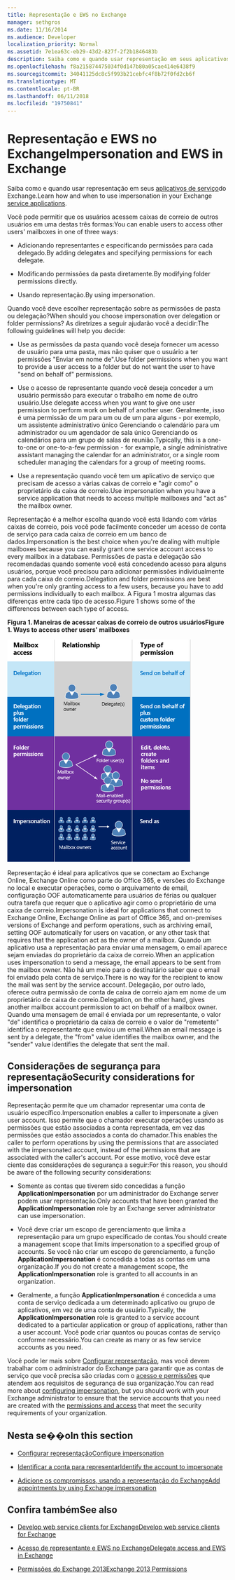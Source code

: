 ```yaml
---
title: Representação e EWS no Exchange
manager: sethgros
ms.date: 11/16/2014
ms.audience: Developer
localization_priority: Normal
ms.assetid: 7e1ea63c-eb29-43d2-827f-2f2b1846483b
description: Saiba como e quando usar representação em seus aplicativos de serviço do Exchange.
ms.openlocfilehash: f8a215874475034f0d147b80a05cae414e6438f9
ms.sourcegitcommit: 34041125dc8c5f993b21cebfc4f8b72f0fd2cb6f
ms.translationtype: MT
ms.contentlocale: pt-BR
ms.lasthandoff: 06/11/2018
ms.locfileid: "19750841"
---
```

# <a name="impersonation-and-ews-in-exchange"></a><span data-ttu-id="02479-103">Representação e EWS no Exchange</span><span class="sxs-lookup"><span data-stu-id="02479-103">Impersonation and EWS in Exchange</span></span>

<span data-ttu-id="02479-104">Saiba como e quando usar representação em seus [aplicativos de serviço](ews-application-types.md)do Exchange.</span><span class="sxs-lookup"><span data-stu-id="02479-104">Learn how and when to use impersonation in your Exchange [service applications](ews-application-types.md).</span></span>
  
<span data-ttu-id="02479-105">Você pode permitir que os usuários acessem caixas de correio de outros usuários em uma destas três formas:</span><span class="sxs-lookup"><span data-stu-id="02479-105">You can enable users to access other users' mailboxes in one of three ways:</span></span>
  
- <span data-ttu-id="02479-106">Adicionando representantes e especificando permissões para cada delegado.</span><span class="sxs-lookup"><span data-stu-id="02479-106">By adding delegates and specifying permissions for each delegate.</span></span>
    
- <span data-ttu-id="02479-107">Modificando permissões da pasta diretamente.</span><span class="sxs-lookup"><span data-stu-id="02479-107">By modifying folder permissions directly.</span></span>
    
- <span data-ttu-id="02479-108">Usando representação.</span><span class="sxs-lookup"><span data-stu-id="02479-108">By using impersonation.</span></span>
    
<span data-ttu-id="02479-109">Quando você deve escolher representação sobre as permissões de pasta ou delegação?</span><span class="sxs-lookup"><span data-stu-id="02479-109">When should you choose impersonation over delegation or folder permissions?</span></span> <span data-ttu-id="02479-110">As diretrizes a seguir ajudarão você a decidir:</span><span class="sxs-lookup"><span data-stu-id="02479-110">The following guidelines will help you decide:</span></span>
  
- <span data-ttu-id="02479-111">Use as permissões da pasta quando você deseja fornecer um acesso de usuário para uma pasta, mas não quiser que o usuário a ter permissões "Enviar em nome de".</span><span class="sxs-lookup"><span data-stu-id="02479-111">Use folder permissions when you want to provide a user access to a folder but do not want the user to have "send on behalf of" permissions.</span></span> 
    
- <span data-ttu-id="02479-112">Use o acesso de representante quando você deseja conceder a um usuário permissão para executar o trabalho em nome de outro usuário.</span><span class="sxs-lookup"><span data-stu-id="02479-112">Use delegate access when you want to give one user permission to perform work on behalf of another user.</span></span> <span data-ttu-id="02479-113">Geralmente, isso é uma permissão de um para um ou de um para alguns - por exemplo, um assistente administrativo único Gerenciando o calendário para um administrador ou um agendador de sala único Gerenciando os calendários para um grupo de salas de reunião.</span><span class="sxs-lookup"><span data-stu-id="02479-113">Typically, this is a one-to-one or one-to-a-few permission - for example, a single administrative assistant managing the calendar for an administrator, or a single room scheduler managing the calendars for a group of meeting rooms.</span></span>
    
- <span data-ttu-id="02479-114">Use a representação quando você tem um aplicativo de serviço que precisam de acesso a várias caixas de correio e "agir como" o proprietário da caixa de correio.</span><span class="sxs-lookup"><span data-stu-id="02479-114">Use impersonation when you have a service application that needs to access multiple mailboxes and "act as" the mailbox owner.</span></span>
    
<span data-ttu-id="02479-115">Representação é a melhor escolha quando você está lidando com várias caixas de correio, pois você pode facilmente conceder um acesso de conta de serviço para cada caixa de correio em um banco de dados.</span><span class="sxs-lookup"><span data-stu-id="02479-115">Impersonation is the best choice when you're dealing with multiple mailboxes because you can easily grant one service account access to every mailbox in a database.</span></span> <span data-ttu-id="02479-116">Permissões de pasta e delegação são recomendadas quando somente você está concedendo acesso para alguns usuários, porque você precisou para adicionar permissões individualmente para cada caixa de correio.</span><span class="sxs-lookup"><span data-stu-id="02479-116">Delegation and folder permissions are best when you're only granting access to a few users, because you have to add permissions individually to each mailbox.</span></span> <span data-ttu-id="02479-117">A Figura 1 mostra algumas das diferenças entre cada tipo de acesso.</span><span class="sxs-lookup"><span data-stu-id="02479-117">Figure 1 shows some of the differences between each type of access.</span></span>
  
<span data-ttu-id="02479-118">**Figura 1. Maneiras de acessar caixas de correio de outros usuários**</span><span class="sxs-lookup"><span data-stu-id="02479-118">**Figure 1. Ways to access other users' mailboxes**</span></span>

![Diagrama que mostra tipos de acesso de caixa de correio, a relação entre proprietários de caixa de correio e o representante para cada tipo e o tipo de permissão. Permissões Enviar em nome de para permissões de delegação e/ou pastas. Permissões Enviar como para representação.](media/Ex15_Delegate_Overview.png)
  
<span data-ttu-id="02479-122">Representação é ideal para aplicativos que se conectam ao Exchange Online, Exchange Online como parte do Office 365, e versões do Exchange no local e executar operações, como o arquivamento de email, configuração OOF automaticamente para usuários de férias ou qualquer outra tarefa que requer que o aplicativo agir como o proprietário de uma caixa de correio.</span><span class="sxs-lookup"><span data-stu-id="02479-122">Impersonation is ideal for applications that connect to Exchange Online, Exchange Online as part of Office 365, and on-premises versions of Exchange and perform operations, such as archiving email, setting OOF automatically for users on vacation, or any other task that requires that the application act as the owner of a mailbox.</span></span> <span data-ttu-id="02479-123">Quando um aplicativo usa a representação para enviar uma mensagem, o email aparece sejam enviadas do proprietário da caixa de correio.</span><span class="sxs-lookup"><span data-stu-id="02479-123">When an application uses impersonation to send a message, the email appears to be sent from the mailbox owner.</span></span> <span data-ttu-id="02479-124">Não há um meio para o destinatário saber que o email foi enviado pela conta de serviço.</span><span class="sxs-lookup"><span data-stu-id="02479-124">There is no way for the recipient to know the mail was sent by the service account.</span></span> <span data-ttu-id="02479-125">Delegação, por outro lado, oferece outra permissão de conta de caixa de correio ajam em nome de um proprietário de caixa de correio.</span><span class="sxs-lookup"><span data-stu-id="02479-125">Delegation, on the other hand, gives another mailbox account permission to act on behalf of a mailbox owner.</span></span> <span data-ttu-id="02479-126">Quando uma mensagem de email é enviada por um representante, o valor "de" identifica o proprietário da caixa de correio e o valor de "remetente" identifica o representante que enviou um email.</span><span class="sxs-lookup"><span data-stu-id="02479-126">When an email message is sent by a delegate, the "from" value identifies the mailbox owner, and the "sender" value identifies the delegate that sent the mail.</span></span> 
  
## <a name="security-considerations-for-impersonation"></a><span data-ttu-id="02479-127">Considerações de segurança para representação</span><span class="sxs-lookup"><span data-stu-id="02479-127">Security considerations for impersonation</span></span>

<span data-ttu-id="02479-128">Representação permite que um chamador representar uma conta de usuário específico.</span><span class="sxs-lookup"><span data-stu-id="02479-128">Impersonation enables a caller to impersonate a given user account.</span></span> <span data-ttu-id="02479-129">Isso permite que o chamador executar operações usando as permissões que estão associadas a conta representada, em vez das permissões que estão associados a conta do chamador.</span><span class="sxs-lookup"><span data-stu-id="02479-129">This enables the caller to perform operations by using the permissions that are associated with the impersonated account, instead of the permissions that are associated with the caller's account.</span></span> <span data-ttu-id="02479-130">Por esse motivo, você deve estar ciente das considerações de segurança a seguir:</span><span class="sxs-lookup"><span data-stu-id="02479-130">For this reason, you should be aware of the following security considerations:</span></span>
  
- <span data-ttu-id="02479-131">Somente as contas que tiverem sido concedidas a função **ApplicationImpersonation** por um administrador do Exchange server podem usar representação.</span><span class="sxs-lookup"><span data-stu-id="02479-131">Only accounts that have been granted the **ApplicationImpersonation** role by an Exchange server administrator can use impersonation.</span></span> 
    
- <span data-ttu-id="02479-132">Você deve criar um escopo de gerenciamento que limita a representação para um grupo especificado de contas.</span><span class="sxs-lookup"><span data-stu-id="02479-132">You should create a management scope that limits impersonation to a specified group of accounts.</span></span> <span data-ttu-id="02479-133">Se você não criar um escopo de gerenciamento, a função **ApplicationImpersonation** é concedida a todas as contas em uma organização.</span><span class="sxs-lookup"><span data-stu-id="02479-133">If you do not create a management scope, the **ApplicationImpersonation** role is granted to all accounts in an organization.</span></span> 
    
- <span data-ttu-id="02479-134">Geralmente, a função **ApplicationImpersonation** é concedida a uma conta de serviço dedicada a um determinado aplicativo ou grupo de aplicativos, em vez de uma conta de usuário.</span><span class="sxs-lookup"><span data-stu-id="02479-134">Typically, the **ApplicationImpersonation** role is granted to a service account dedicated to a particular application or group of applications, rather than a user account.</span></span> <span data-ttu-id="02479-135">Você pode criar quantos ou poucas contas de serviço conforme necessário.</span><span class="sxs-lookup"><span data-stu-id="02479-135">You can create as many or as few service accounts as you need.</span></span> 
    
<span data-ttu-id="02479-136">Você pode ler mais sobre [Configurar representação](how-to-configure-impersonation.md), mas você devem trabalhar com o administrador do Exchange para garantir que as contas de serviço que você precisa são criadas com o [acesso e permissões](http://technet.microsoft.com/en-us/library/dd351175%28v=exchg.150%29.aspx) que atendem aos requisitos de segurança de sua organização.</span><span class="sxs-lookup"><span data-stu-id="02479-136">You can read more about [configuring impersonation](how-to-configure-impersonation.md), but you should work with your Exchange administrator to ensure that the service accounts that you need are created with the [permissions and access](http://technet.microsoft.com/en-us/library/dd351175%28v=exchg.150%29.aspx) that meet the security requirements of your organization.</span></span> 
  
## <a name="in-this-section"></a><span data-ttu-id="02479-137">Nesta se��o</span><span class="sxs-lookup"><span data-stu-id="02479-137">In this section</span></span>

- [<span data-ttu-id="02479-138">Configurar representação</span><span class="sxs-lookup"><span data-stu-id="02479-138">Configure impersonation</span></span>](how-to-configure-impersonation.md)
    
- [<span data-ttu-id="02479-139">Identificar a conta para representar</span><span class="sxs-lookup"><span data-stu-id="02479-139">Identify the account to impersonate</span></span>](how-to-identify-the-account-to-impersonate.md)
    
- [<span data-ttu-id="02479-140">Adicione os compromissos, usando a representação do Exchange</span><span class="sxs-lookup"><span data-stu-id="02479-140">Add appointments by using Exchange impersonation</span></span>](how-to-add-appointments-by-using-exchange-impersonation.md)
    
## <a name="see-also"></a><span data-ttu-id="02479-141">Confira também</span><span class="sxs-lookup"><span data-stu-id="02479-141">See also</span></span>


- [<span data-ttu-id="02479-142">Develop web service clients for Exchange</span><span class="sxs-lookup"><span data-stu-id="02479-142">Develop web service clients for Exchange</span></span>](develop-web-service-clients-for-exchange.md)
    
- [<span data-ttu-id="02479-143">Acesso de representante e EWS no Exchange</span><span class="sxs-lookup"><span data-stu-id="02479-143">Delegate access and EWS in Exchange</span></span>](delegate-access-and-ews-in-exchange.md)
    
- [<span data-ttu-id="02479-144">Permissões do Exchange 2013</span><span class="sxs-lookup"><span data-stu-id="02479-144">Exchange 2013 Permissions</span></span>](http://technet.microsoft.com/en-us/library/dd351175%28v=exchg.150%29.aspx)
    

